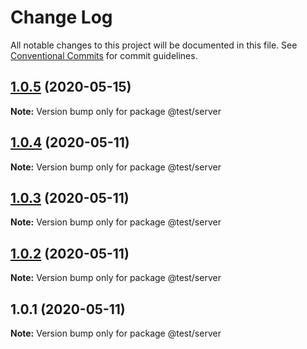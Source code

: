 # Change Log

All notable changes to this project will be documented in this file.
See [Conventional Commits](https://conventionalcommits.org) for commit guidelines.

## [1.0.5](https://github.com/shubhadip/lerna-sample/compare/v1.0.4...v1.0.5) (2020-05-15)

**Note:** Version bump only for package @test/server





## [1.0.4](https://github.com/shubhadip/lerna-sample/compare/v1.0.3...v1.0.4) (2020-05-11)

**Note:** Version bump only for package @test/server





## [1.0.3](https://github.com/shubhadip/lerna-sample/compare/v1.0.2...v1.0.3) (2020-05-11)

**Note:** Version bump only for package @test/server





## [1.0.2](https://github.com/shubhadip/lerna-sample/compare/v1.0.1...v1.0.2) (2020-05-11)

**Note:** Version bump only for package @test/server





## 1.0.1 (2020-05-11)

**Note:** Version bump only for package @test/server
